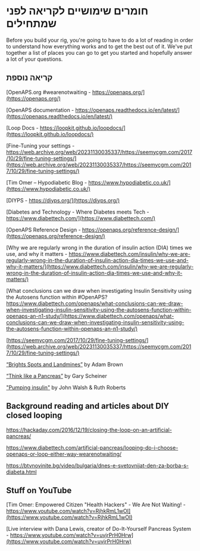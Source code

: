 # חומרים שימושיים לקריאה לפני שמתחילים

Before you build your rig, you're going to have to do a lot of reading in order to understand how everything works and to get the best out of it. We've put together a list of places you can go to get you started and hopefully answer a lot of your questions.

## קריאה נוספת

[OpenAPS.org #wearenotwaiting - https://openaps.org/](https://openaps.org/)

[OpenAPS documentation - https://openaps.readthedocs.io/en/latest/](https://openaps.readthedocs.io/en/latest/)

[Loop Docs - https://loopkit.github.io/loopdocs/](https://loopkit.github.io/loopdocs/)

[Fine-Tuning your settings - https://web.archive.org/web/20231130035337/https://seemycgm.com/2017/10/29/fine-tuning-settings/](https://web.archive.org/web/20231130035337/https://seemycgm.com/2017/10/29/fine-tuning-settings/)

[Tim Omer – Hypodiabetic Blog - https://www.hypodiabetic.co.uk/](https://www.hypodiabetic.co.uk/)

[DIYPS - https://diyps.org/](https://diyps.org/)

[Diabetes and Technology - Where Diabetes meets Tech - https://www.diabettech.com/](https://www.diabettech.com/)

[OpenAPS Reference Design - https://openaps.org/reference-design/](https://openaps.org/reference-design/)

[Why we are regularly wrong in the duration of insulin action (DIA) times we use, and why it matters - https://www.diabettech.com/insulin/why-we-are-regularly-wrong-in-the-duration-of-insulin-action-dia-times-we-use-and-why-it-matters/](https://www.diabettech.com/insulin/why-we-are-regularly-wrong-in-the-duration-of-insulin-action-dia-times-we-use-and-why-it-matters/)

[What conclusions can we draw when investigating Insulin Sensitivity using the Autosens function within #OpenAPS? https://www.diabettech.com/openaps/what-conclusions-can-we-draw-when-investigating-insulin-sensitivity-using-the-autosens-function-within-openaps-an-n1-study/](https://www.diabettech.com/openaps/what-conclusions-can-we-draw-when-investigating-insulin-sensitivity-using-the-autosens-function-within-openaps-an-n1-study/)

[https://seemycgm.com/2017/10/29/fine-tuning-settings/](https://web.archive.org/web/20231130035337/https://seemycgm.com/2017/10/29/fine-tuning-settings/)

[“Brights Spots and Landmines”](https://diatribe.org/bright-spots-and-landmines/) by Adam Brown

[“Think like a Pancreas”](https://amzn.eu/d/iVU0RGe) by Gary Scheiner

["Pumping insulin"](https://amzn.eu/d/iaCsFa2) by John Walsh & Ruth Roberts

## Background reading and articles about DIY closed looping

<https://hackaday.com/2016/12/19/closing-the-loop-on-an-artificial-pancreas/>

<https://www.diabettech.com/artificial-pancreas/looping-do-i-choose-openaps-or-loop-either-way-wearenotwaiting/>

<https://btvnovinite.bg/video/bulgaria/dnes-e-svetovnijat-den-za-borba-s-diabeta.html>

## Stuff on YouTube

[Tim Omer: Empowered Citizen "Health Hackers" - We Are Not Waiting! - https://www.youtube.com/watch?v=RjhkRmL1wOI](https://www.youtube.com/watch?v=RjhkRmL1wOI)

[Live interview with Dana Lewis, creator of Do-It-Yourself Pancreas System - https://www.youtube.com/watch?v=uvjrPrH0Hrw](https://www.youtube.com/watch?v=uvjrPrH0Hrw)